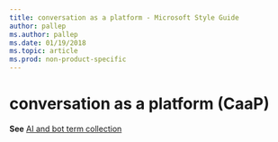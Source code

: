 ```yaml
---
title: conversation as a platform - Microsoft Style Guide
author: pallep
ms.author: pallep
ms.date: 01/19/2018
ms.topic: article
ms.prod: non-product-specific
---
```


# conversation as a platform (CaaP)

**See** [AI and bot term collection](~/a-z-word-list-term-collections/term-collections/ai-bot-terms.md)
